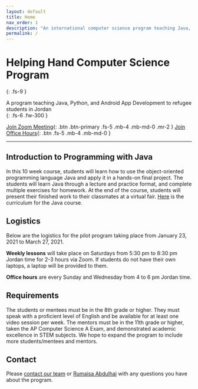 ```yaml
---
layout: default
title: Home
nav_order: 1
description: "An international computer science program teaching Java, Python, and Android App Develop to refugee students in Jordan run by Helping Hand for Relief & Development (HHRD)."
permalink: /
---
```


# Helping Hand Computer Science Program
{: .fs-9 }

A program teaching Java, Python, and Android App Development to refugee students in Jordan<br>
{: .fs-6 .fw-300 }

[Join Zoom Meeting](https://us02web.zoom.us/j/87696875752?pwd=RTR1QU5DSFNKanpxNlJRVlR6dGYydz09){: .btn .btn-primary .fs-5 .mb-4 .mb-md-0 .mr-2 } [Join Office Hours](https://mit.zoom.us/j/96970938069){: .btn .fs-5 .mb-4 .mb-md-0 }

---

## Introduction to Programming with Java

In this 10 week course, students will learn how to use the object-oriented programming language Java and apply it in a hands-on final project. The students will learn Java through a lecture and practice format, and complete multiple exercises for homework. At the end of the course, students will present their finished work to their classmates at a virtual fair. [Here](https://docs.google.com/document/d/15dzZFY-YwrDuhJfZL7RTMdi3OQg7TImaoDz-PdbCuxg/edit?usp=sharing) is the curriculum for the Java course.

## Logistics

Below are the logistics for the pilot program taking place from January 23, 2021 to March 27, 2021.

**Weekly lessons** will take place on Saturdays from 5:30 pm to 8:30 pm Jordan time for 2-3 hours via Zoom. If students do not have their own laptops, a laptop will be provided to them. 

**Office hours** are every Sunday and Wednesday from 4 to 6 pm Jordan time.

## Requirements

The students or mentees must be in the 8th grade or higher. They must speak with a proficient level of English and be available for at least one video session per week. The mentors must be in the 11th grade or higher, taken the AP Computer Science A Exam, and demonstrated academic excellence in STEM subjects. We hope to expand the program to include more students/mentees and mentors.

## Contact

Please [contact our team](mailto:hhrd.compsci@gmail.com) or [Rumaisa Abdulhai](mailto:rumaisa.abdulhai@gmail.com) with any questions you have about the program.